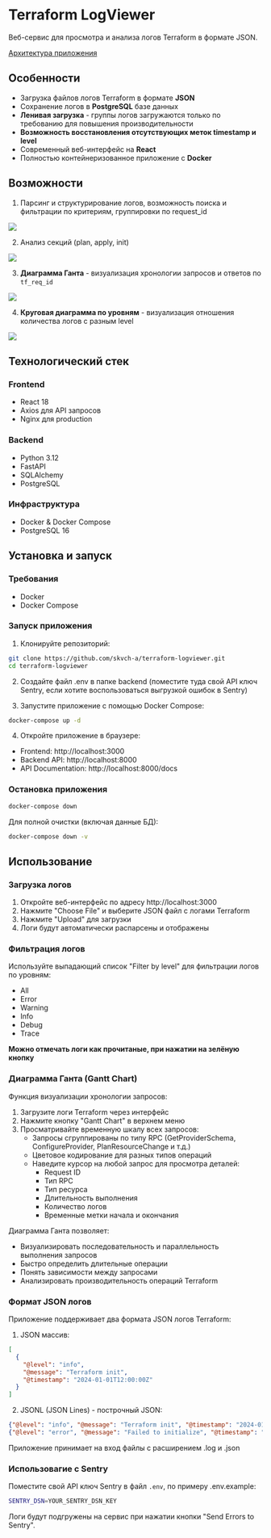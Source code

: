 # Terraform LogViewer

Веб-сервис для просмотра и анализа логов Terraform в формате JSON.

[Архитектура приложения](ARCHITECTURE.md)
## Особенности

-  Загрузка файлов логов Terraform в формате **JSON**
-  Сохранение логов в **PostgreSQL** базе данных
-  **Ленивая загрузка** - группы логов загружаются только по требованию для повышения производительности
-  **Возможность восстановления отсутствующих меток timestamp и level**
-  Cовременный веб-интерфейс на **React**
-  Полностью контейнеризованное приложение с **Docker**

## Возможности
1)  Парсинг и структурирование логов, возможность поиска и фильтрации по критериям, группировки по request_id
    
![](https://github.com/skvch-a/terraform-logviewer/blob/main/screenshots/database_logs_page.png)

2) Анализ секций (plan, apply, init)
     
![](https://github.com/skvch-a/terraform-logviewer/blob/main/screenshots/section_parser.png)

3) **Диаграмма Ганта** - визуализация хронологии запросов и ответов по `tf_req_id`

![](https://github.com/skvch-a/terraform-logviewer/blob/main/screenshots/gantt_chart.png)

4) **Круговая диаграмма по уровням** - визуализация отношения количества логов с разным level

![](https://github.com/skvch-a/terraform-logviewer/blob/main/screenshots/log_statistics.png)

## Технологический стек

### Frontend
- React 18
- Axios для API запросов
- Nginx для production

### Backend
- Python 3.12
- FastAPI
- SQLAlchemy
- PostgreSQL

### Инфраструктура
- Docker & Docker Compose
- PostgreSQL 16

## Установка и запуск

### Требования
- Docker
- Docker Compose

### Запуск приложения

1. Клонируйте репозиторий:
```bash
git clone https://github.com/skvch-a/terraform-logviewer.git
cd terraform-logviewer
```

2. Создайте файл .env в папке backend (поместите туда свой API ключ Sentry, если хотите воспользоваться выгрузкой ошибок в Sentry)

3. Запустите приложение с помощью Docker Compose:
```bash
docker-compose up -d
```

4. Откройте приложение в браузере:
- Frontend: http://localhost:3000
- Backend API: http://localhost:8000
- API Documentation: http://localhost:8000/docs

### Остановка приложения

```bash
docker-compose down
```

Для полной очистки (включая данные БД):
```bash
docker-compose down -v
```

## Использование

### Загрузка логов

1. Откройте веб-интерфейс по адресу http://localhost:3000
2. Нажмите "Choose File" и выберите JSON файл с логами Terraform
3. Нажмите "Upload" для загрузки
4. Логи будут автоматически распарсены и отображены

### Фильтрация логов

Используйте выпадающий список "Filter by level" для фильтрации логов по уровням:
- All 
- Error 
- Warning 
- Info 
- Debug 
- Trace 

**Можно отмечать логи как прочитаные, при нажатии на зелёную кнопку**

### Диаграмма Ганта (Gantt Chart)

Функция визуализации хронологии запросов:

1. Загрузите логи Terraform через интерфейс
2. Нажмите кнопку "Gantt Chart" в верхнем меню
3. Просматривайте временную шкалу всех запросов:
   - Запросы сгруппированы по типу RPC (GetProviderSchema, ConfigureProvider, PlanResourceChange и т.д.)
   - Цветовое кодирование для разных типов операций
   - Наведите курсор на любой запрос для просмотра деталей:
     - Request ID
     - Тип RPC
     - Тип ресурса
     - Длительность выполнения
     - Количество логов
     - Временные метки начала и окончания

Диаграмма Ганта позволяет:
- Визуализировать последовательность и параллельность выполнения запросов
- Быстро определить длительные операции
- Понять зависимости между запросами
- Анализировать производительность операций Terraform

### Формат JSON логов

Приложение поддерживает два формата JSON логов Terraform:

1. JSON массив:
```json
[
  {
    "@level": "info",
    "@message": "Terraform init",
    "@timestamp": "2024-01-01T12:00:00Z"
  }
]
```

2. JSONL (JSON Lines) - построчный JSON:
```json
{"@level": "info", "@message": "Terraform init", "@timestamp": "2024-01-01T12:00:00Z"}
{"@level": "error", "@message": "Failed to initialize", "@timestamp": "2024-01-01T12:00:01Z"}
```  

Приложение принимает на вход файлы с расширением .log и .json
  
### Использовагие с Sentry
Поместите свой API ключ Sentry в файл `.env`, по примеру .env.example:
```bash
SENTRY_DSN=YOUR_SENTRY_DSN_KEY
```
Логи будут подгружены на сервис при нажатии кнопки "Send Errors to Sentry".
